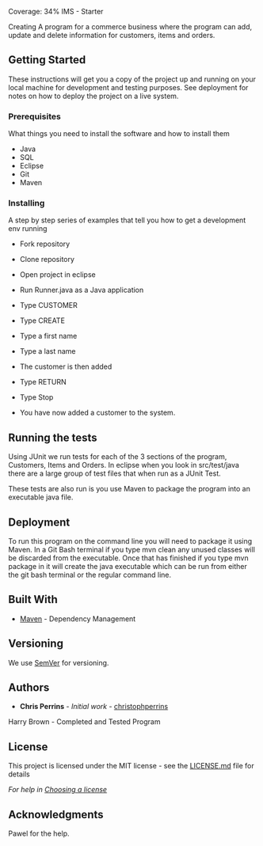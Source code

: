 Coverage: 34%
IMS - Starter

Creating A program for a commerce business where the program can add, update and delete information for customers, items and orders.

## Getting Started

These instructions will get you a copy of the project up and running on your local machine for development and testing purposes. See deployment for notes on how to deploy the project on a live system.

### Prerequisites
What things you need to install the software and how to install them

 - Java
 - SQL
 - Eclipse
 - Git
 - Maven

### Installing

A step by step series of examples that tell you how to get a development env running

- Fork repository
- Clone repository
- Open project in eclipse
- Run Runner.java as a Java application

- Type CUSTOMER
- Type CREATE
- Type a first name
- Type a last name
- The customer is then added
- Type RETURN
- Type Stop
- You have now added a customer to the system.

## Running the tests

Using JUnit we run tests for each of the 3 sections of the program, Customers, Items and Orders.
In eclipse when you look in src/test/java there are a large group of test files that when run as a JUnit Test.

These tests are also run is you use Maven to package the program into an executable java file.

## Deployment

To run this program on the command line you will need to package it using Maven. In a Git Bash terminal if you type mvn clean any unused classes will be discarded from the executable. Once that has finished if you type mvn package in it will create the java executable which can be run from either the git bash terminal or the regular command line.

## Built With

* [Maven](https://maven.apache.org/) - Dependency Management

## Versioning

We use [SemVer](http://semver.org/) for versioning.

## Authors

* **Chris Perrins** - *Initial work* - [christophperrins](https://github.com/christophperrins)

Harry Brown - Completed and Tested Program

## License

This project is licensed under the MIT license - see the [LICENSE.md](LICENSE.md) file for details 

*For help in [Choosing a license](https://choosealicense.com/)*

## Acknowledgments

Pawel for the help.
